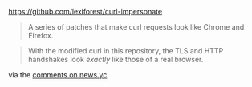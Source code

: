 https://github.com/lexiforest/curl-impersonate

> A series of patches that make curl requests look like Chrome and Firefox.

> With the modified curl in this repository, the TLS and HTTP handshakes look _exactly_ like those of a real browser.

via the [comments on news.yc](https://news.ycombinator.com/item?id=43571099)